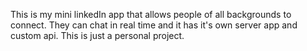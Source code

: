 This is my mini linkedIn app that allows people of all backgrounds to connect. They can chat in real time and it has it's own server app and custom api.
This is just a personal project.

